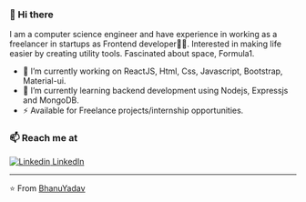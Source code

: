 ### 👋 Hi there 
I am a computer science engineer and have experience in working as a freelancer in startups as Frontend developer👨‍💻. Interested in making life easier by creating utility tools. Fascinated about space, Formula1.


- 🔭 I’m currently working on ReactJS, Html, Css, Javascript, Bootstrap, Material-ui.
- 🌱 I’m currently learning backend development using Nodejs, Expressjs and MongoDB.
- ⚡  Available for Freelance projects/internship opportunities.

### 📫 Reach me at 
[![Linkedin](https://i.stack.imgur.com/gVE0j.png) LinkedIn](https://www.linkedin.com/in/bhanuyadav24/)

---
⭐️ From [BhanuYadav](https://github.com/bhanuyadav)
